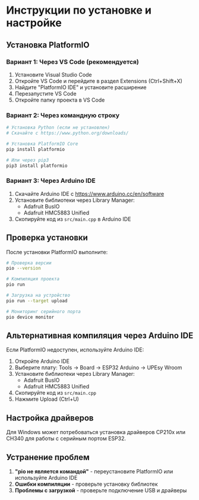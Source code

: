 # Инструкции по установке и настройке

## Установка PlatformIO

### Вариант 1: Через VS Code (рекомендуется)
1. Установите Visual Studio Code
2. Откройте VS Code и перейдите в раздел Extensions (Ctrl+Shift+X)
3. Найдите "PlatformIO IDE" и установите расширение
4. Перезапустите VS Code
5. Откройте папку проекта в VS Code

### Вариант 2: Через командную строку
```bash
# Установка Python (если не установлен)
# Скачайте с https://www.python.org/downloads/

# Установка PlatformIO Core
pip install platformio

# Или через pip3
pip3 install platformio
```

### Вариант 3: Через Arduino IDE
1. Скачайте Arduino IDE с https://www.arduino.cc/en/software
2. Установите библиотеки через Library Manager:
   - Adafruit BusIO
   - Adafruit HMC5883 Unified
3. Скопируйте код из `src/main.cpp` в Arduino IDE

## Проверка установки

После установки PlatformIO выполните:

```bash
# Проверка версии
pio --version

# Компиляция проекта
pio run

# Загрузка на устройство
pio run --target upload

# Мониторинг серийного порта
pio device monitor
```

## Альтернативная компиляция через Arduino IDE

Если PlatformIO недоступен, используйте Arduino IDE:

1. Откройте Arduino IDE
2. Выберите плату: Tools → Board → ESP32 Arduino → UPEsy Wroom
3. Установите библиотеки через Library Manager:
   - Adafruit BusIO
   - Adafruit HMC5883 Unified
4. Скопируйте код из `src/main.cpp`
5. Нажмите Upload (Ctrl+U)

## Настройка драйверов

Для Windows может потребоваться установка драйверов CP210x или CH340 для работы с серийным портом ESP32.

## Устранение проблем

1. **"pio не является командой"** - переустановите PlatformIO или используйте Arduino IDE
2. **Ошибки компиляции** - проверьте установку библиотек
3. **Проблемы с загрузкой** - проверьте подключение USB и драйверы 